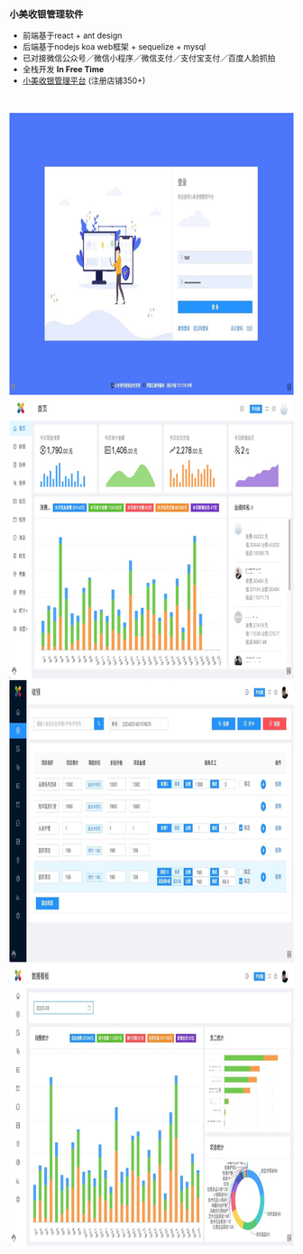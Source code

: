 ###  小美收银管理软件

* 前端基于react + ant design
* 后端基于nodejs koa web框架 + sequelize + mysql
* 已对接微信公众号／微信小程序／微信支付／支付宝支付／百度人脸抓拍
* 全栈开发 **In Free Time**
* [小美收银管理平台](https://www.ixiaomu.cn/xiaomei) (注册店铺350+)
<br/>
<br/>
<img src="https://raw.githubusercontent.com/wosxieez/XiaoMeiCashier/master/screenshot/1.png" alt="" width="800" height="500"/>
<br/>
<img src="https://raw.githubusercontent.com/wosxieez/XiaoMeiCashier/master/screenshot/2.png" alt="" width="800" height="500"/>
<br/>
<img src="https://raw.githubusercontent.com/wosxieez/XiaoMeiCashier/master/screenshot/5.png" alt="" width="800" height="500"/>
<br/>
<img src="https://raw.githubusercontent.com/wosxieez/XiaoMeiCashier/master/screenshot/9.png" alt="" width="800" height="500"/>

